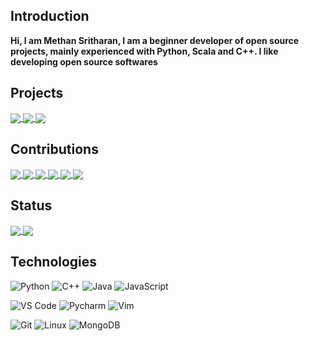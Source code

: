 ## Introduction
**Hi, I am Methan Sritharan, I am a beginner developer of open source projects, mainly experienced with Python, Scala and C++. I like developing open source softwares**

## Projects
<a href="https://github.com/SriMethan/lichess-bot-heroku">
  <img align="center" src="https://github-readme-stats.vercel.app/api/pin/?username=srimethan&repo=lichess-bot-heroku&show_owner=true&theme=algolia" />
</a>
<a href="https://github.com/SriMethan/lidraughts-bot-heroku">
  <img align="center" src="https://github-readme-stats.vercel.app/api/pin/?username=srimethan&repo=lidraughts-bot-heroku&show_owner=true&theme=algolia" />
</a>
<a href="https://github.com/SriMethan/discord-bot-heroku">
  <img align="center" src="https://github-readme-stats.vercel.app/api/pin/?username=srimethan&repo=discord-bot-heroku&show_owner=true&theme=algolia" />
</a>
  
## Contributions
<a href="https://github.com/WandererXII/lishogi">
  <img align="center" src="https://github-readme-stats.vercel.app/api/pin/?username=wandererXII&repo=lishogi&show_owner=true&theme=algolia" />
</a>
<a href="https://github.com/ddugovic/Stockfish">
  <img align="center" src="https://github-readme-stats.vercel.app/api/pin/?username=ddugovic&repo=Stockfish&show_owner=true&theme=algolia" />
</a>
<a href="https://github.com/TheYoBots/lishogi-bot">
  <img align="center" src="https://github-readme-stats.vercel.app/api/pin/?username=TheYoBots&repo=lishogi-bot&show_owner=true&theme=algolia" />
</a>
<a href="https://github.com/The-Bot-Makers/Lichess-bot">
  <img align="center" src="https://github-readme-stats.vercel.app/api/pin/?username=The-Bot-Makers&repo=lichess-bot&show_owner=true&theme=algolia" />
</a>
<a href="https://github.com/AttackingOrDefending/lidraughts-bot">
  <img align="center" src="https://github-readme-stats.vercel.app/api/pin/?username=AttackingOrDefending&repo=lidraughts-bot&show_owner=true&theme=algolia" />
</a>
<a href="https://github.com/The-Bot-Makers/Lishogi-bot">
  <img align="center" src="https://github-readme-stats.vercel.app/api/pin/?username=The-Bot-Makers&repo=lishogi-bot&show_owner=true&theme=algolia" />
</a>
  
## Status

<a href="https://github.com/srimethan/srimethan">
  <img align="center" src="https://github-readme-stats.vercel.app/api?username=srimethan&show_icons=true&include_all_commits=false&line_height=33&theme=algolia" />
</a>
<a href="https://coderstats.net/github/#srimethan">
  <img align="center" src="https://github-readme-stats.vercel.app/api/top-langs/?username=srimethan&hide=ruby&theme=algolia" />
</a>

## Technologies

![Python](https://img.shields.io/badge/-Python-3776AB?logo=python&logoColor=ffffff)
![C++](https://img.shields.io/badge/-C++-00599C?logo=c%2b%2b&logoColor=ffffff)
![Java](https://img.shields.io/badge/-Java-007396?logo=Java&logoColor=000000)
![JavaScript](https://img.shields.io/badge/-JavaScript-F7DF1E?&logo=javascript&logoColor=000000)

![VS Code](https://img.shields.io/badge/VSCode-%23007ACC?logo=Visual-studio-code)
![Pycharm](https://img.shields.io/badge/PyCharm-green?logo=PyCharm)
![Vim](https://img.shields.io/badge/Vim-019733?logo=vim)

![Git](https://img.shields.io/badge/-Git-%23F05032?logo=git&logoColor=%23ffffff)
![Linux](https://img.shields.io/badge/-Linux-FCC624?logo=linux&logoColor=000000)
![MongoDB](https://img.shields.io/badge/-MongoDB-47A248?logo=MongoDB&logoColor=ffffff)
